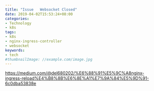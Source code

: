 ```yaml
---
title: "Issue   Websocket Closed"
date: 2019-04-02T15:53:24+08:00
categories:
- Technology
- k8s
tags:
- k8s
- nginx-ingress-controller
- websocket
keywords:
- tech
#thumbnailImage: //example.com/image.jpg
---
```


<!--more-->
https://medium.com/@del680202/%E6%88%91%E5%9C%A8nginx-ingress-reload%E4%B8%8B%E6%8E%A1%E7%9A%84%E5%9D%91-6c0dba53838e

